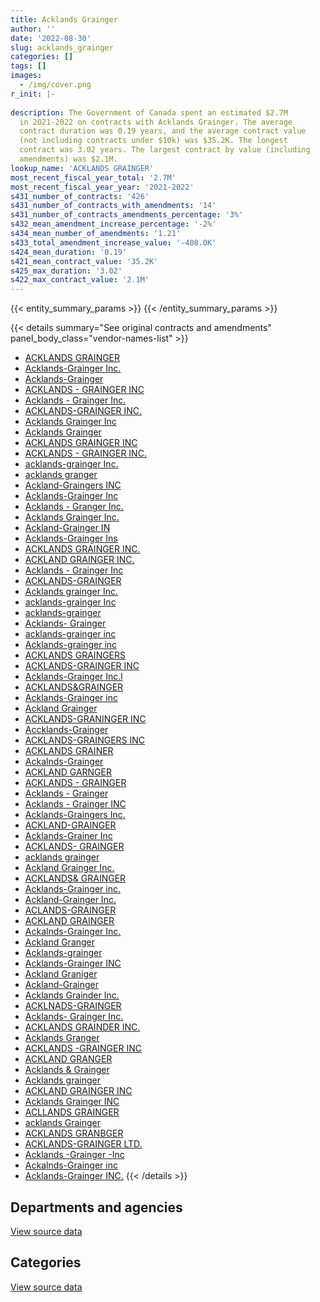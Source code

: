 ```yaml
---
title: Acklands Grainger
author: ''
date: '2022-08-30'
slug: acklands_grainger
categories: []
tags: []
images:
  - /img/cover.png
r_init: |-
  
description: The Government of Canada spent an estimated $2.7M
  in 2021-2022 on contracts with Acklands Grainger. The average
  contract duration was 0.19 years, and the average contract value
  (not including contracts under $10k) was $35.2K. The longest
  contract was 3.02 years. The largest contract by value (including
  amendments) was $2.1M.
lookup_name: 'ACKLANDS GRAINGER'
most_recent_fiscal_year_total: '2.7M'
most_recent_fiscal_year_year: '2021-2022'
s431_number_of_contracts: '426'
s431_number_of_contracts_with_amendments: '14'
s431_number_of_contracts_amendments_percentage: '3%'
s432_mean_amendment_increase_percentage: '-2%'
s434_mean_number_of_amendments: '1.21'
s433_total_amendment_increase_value: '-408.0K'
s424_mean_duration: '0.19'
s421_mean_contract_value: '35.2K'
s425_max_duration: '3.02'
s422_max_contract_value: '2.1M'
---
```


<script src="/rmarkdown-libs/htmlwidgets/htmlwidgets.js"></script>
<link href="/rmarkdown-libs/datatables-css/datatables-crosstalk.css" rel="stylesheet" />
<script src="/rmarkdown-libs/datatables-binding/datatables.js"></script>
<script src="/rmarkdown-libs/jquery/jquery-3.6.0.min.js"></script>
<link href="/rmarkdown-libs/dt-core-bootstrap/css/dataTables.bootstrap.min.css" rel="stylesheet" />
<link href="/rmarkdown-libs/dt-core-bootstrap/css/dataTables.bootstrap.extra.css" rel="stylesheet" />
<script src="/rmarkdown-libs/dt-core-bootstrap/js/jquery.dataTables.min.js"></script>
<script src="/rmarkdown-libs/dt-core-bootstrap/js/dataTables.bootstrap.min.js"></script>
<link href="/rmarkdown-libs/crosstalk/css/crosstalk.min.css" rel="stylesheet" />
<script src="/rmarkdown-libs/crosstalk/js/crosstalk.min.js"></script>
<script src="/rmarkdown-libs/htmlwidgets/htmlwidgets.js"></script>
<link href="/rmarkdown-libs/datatables-css/datatables-crosstalk.css" rel="stylesheet" />
<script src="/rmarkdown-libs/datatables-binding/datatables.js"></script>
<script src="/rmarkdown-libs/jquery/jquery-3.6.0.min.js"></script>
<link href="/rmarkdown-libs/dt-core-bootstrap/css/dataTables.bootstrap.min.css" rel="stylesheet" />
<link href="/rmarkdown-libs/dt-core-bootstrap/css/dataTables.bootstrap.extra.css" rel="stylesheet" />
<script src="/rmarkdown-libs/dt-core-bootstrap/js/jquery.dataTables.min.js"></script>
<script src="/rmarkdown-libs/dt-core-bootstrap/js/dataTables.bootstrap.min.js"></script>
<link href="/rmarkdown-libs/crosstalk/css/crosstalk.min.css" rel="stylesheet" />
<script src="/rmarkdown-libs/crosstalk/js/crosstalk.min.js"></script>

{{< entity_summary_params >}}
{{< /entity_summary_params >}}

{{< details summary="See original contracts and amendments" panel_body_class="vendor-names-list" >}}
- [ACKLANDS GRAINGER](https://search.open.canada.ca/en/ct/?sort=contract_value_f%20desc&page=1&search_text=%22ACKLANDS%20GRAINGER%22)
- [Acklands-Grainger Inc.](https://search.open.canada.ca/en/ct/?sort=contract_value_f%20desc&page=1&search_text=%22Acklands-Grainger%20Inc.%22)
- [Acklands-Grainger](https://search.open.canada.ca/en/ct/?sort=contract_value_f%20desc&page=1&search_text=%22Acklands-Grainger%22)
- [ACKLANDS - GRAINGER INC](https://search.open.canada.ca/en/ct/?sort=contract_value_f%20desc&page=1&search_text=%22ACKLANDS%20-%20GRAINGER%20INC%22)
- [Acklands - Grainger Inc.](https://search.open.canada.ca/en/ct/?sort=contract_value_f%20desc&page=1&search_text=%22Acklands%20-%20Grainger%20Inc.%22)
- [ACKLANDS-GRAINGER INC.](https://search.open.canada.ca/en/ct/?sort=contract_value_f%20desc&page=1&search_text=%22ACKLANDS-GRAINGER%20INC.%22)
- [Acklands Grainger Inc](https://search.open.canada.ca/en/ct/?sort=contract_value_f%20desc&page=1&search_text=%22Acklands%20Grainger%20Inc%22)
- [Acklands Grainger](https://search.open.canada.ca/en/ct/?sort=contract_value_f%20desc&page=1&search_text=%22Acklands%20Grainger%22)
- [ACKLANDS GRAINGER INC](https://search.open.canada.ca/en/ct/?sort=contract_value_f%20desc&page=1&search_text=%22ACKLANDS%20GRAINGER%20INC%22)
- [ACKLANDS - GRAINGER INC.](https://search.open.canada.ca/en/ct/?sort=contract_value_f%20desc&page=1&search_text=%22ACKLANDS%20-%20GRAINGER%20INC.%22)
- [acklands-grainger Inc.](https://search.open.canada.ca/en/ct/?sort=contract_value_f%20desc&page=1&search_text=%22acklands-grainger%20Inc.%22)
- [acklands granger](https://search.open.canada.ca/en/ct/?sort=contract_value_f%20desc&page=1&search_text=%22acklands%20granger%22)
- [Ackland-Graingers INC](https://search.open.canada.ca/en/ct/?sort=contract_value_f%20desc&page=1&search_text=%22Ackland-Graingers%20INC%22)
- [Acklands-Grainger Inc](https://search.open.canada.ca/en/ct/?sort=contract_value_f%20desc&page=1&search_text=%22Acklands-Grainger%20Inc%22)
- [Acklands - Granger Inc.](https://search.open.canada.ca/en/ct/?sort=contract_value_f%20desc&page=1&search_text=%22Acklands%20-%20Granger%20Inc.%22)
- [Acklands Grainger Inc.](https://search.open.canada.ca/en/ct/?sort=contract_value_f%20desc&page=1&search_text=%22Acklands%20Grainger%20Inc.%22)
- [Ackland-Grainger IN](https://search.open.canada.ca/en/ct/?sort=contract_value_f%20desc&page=1&search_text=%22Ackland-Grainger%20IN%22)
- [Acklands-Grainger Ins](https://search.open.canada.ca/en/ct/?sort=contract_value_f%20desc&page=1&search_text=%22Acklands-Grainger%20Ins%22)
- [ACKLANDS GRAINGER INC.](https://search.open.canada.ca/en/ct/?sort=contract_value_f%20desc&page=1&search_text=%22ACKLANDS%20GRAINGER%20INC.%22)
- [ACKLAND GRAINGER INC.](https://search.open.canada.ca/en/ct/?sort=contract_value_f%20desc&page=1&search_text=%22ACKLAND%20GRAINGER%20INC.%22)
- [Acklands - Grainger Inc](https://search.open.canada.ca/en/ct/?sort=contract_value_f%20desc&page=1&search_text=%22Acklands%20-%20Grainger%20Inc%22)
- [ACKLANDS-GRAINGER](https://search.open.canada.ca/en/ct/?sort=contract_value_f%20desc&page=1&search_text=%22ACKLANDS-GRAINGER%22)
- [Acklands grainger Inc.](https://search.open.canada.ca/en/ct/?sort=contract_value_f%20desc&page=1&search_text=%22Acklands%20grainger%20Inc.%22)
- [acklands-grainger Inc](https://search.open.canada.ca/en/ct/?sort=contract_value_f%20desc&page=1&search_text=%22acklands-grainger%20Inc%22)
- [acklands-grainger](https://search.open.canada.ca/en/ct/?sort=contract_value_f%20desc&page=1&search_text=%22acklands-grainger%22)
- [Acklands- Grainger](https://search.open.canada.ca/en/ct/?sort=contract_value_f%20desc&page=1&search_text=%22Acklands-%20Grainger%22)
- [acklands-grainger inc](https://search.open.canada.ca/en/ct/?sort=contract_value_f%20desc&page=1&search_text=%22acklands-grainger%20inc%22)
- [Acklands-grainger inc](https://search.open.canada.ca/en/ct/?sort=contract_value_f%20desc&page=1&search_text=%22Acklands-grainger%20inc%22)
- [ACKLANDS GRAINGERS](https://search.open.canada.ca/en/ct/?sort=contract_value_f%20desc&page=1&search_text=%22ACKLANDS%20GRAINGERS%22)
- [ACKLANDS-GRAINGER INC](https://search.open.canada.ca/en/ct/?sort=contract_value_f%20desc&page=1&search_text=%22ACKLANDS-GRAINGER%20INC%22)
- [Acklands-Grainger Inc.l](https://search.open.canada.ca/en/ct/?sort=contract_value_f%20desc&page=1&search_text=%22Acklands-Grainger%20Inc.l%22)
- [ACKLANDS&GRAINGER](https://search.open.canada.ca/en/ct/?sort=contract_value_f%20desc&page=1&search_text=%22ACKLANDS%26GRAINGER%22)
- [Acklands-Grainger inc](https://search.open.canada.ca/en/ct/?sort=contract_value_f%20desc&page=1&search_text=%22Acklands-Grainger%20inc%22)
- [Ackland Grainger](https://search.open.canada.ca/en/ct/?sort=contract_value_f%20desc&page=1&search_text=%22Ackland%20Grainger%22)
- [ACKLANDS-GRANINGER INC](https://search.open.canada.ca/en/ct/?sort=contract_value_f%20desc&page=1&search_text=%22ACKLANDS-GRANINGER%20INC%22)
- [Accklands-Grainger](https://search.open.canada.ca/en/ct/?sort=contract_value_f%20desc&page=1&search_text=%22Accklands-Grainger%22)
- [ACKLANDS-GRAINGERS INC](https://search.open.canada.ca/en/ct/?sort=contract_value_f%20desc&page=1&search_text=%22ACKLANDS-GRAINGERS%20INC%22)
- [ACKLANDS GRAINER](https://search.open.canada.ca/en/ct/?sort=contract_value_f%20desc&page=1&search_text=%22ACKLANDS%20GRAINER%22)
- [Ackalnds-Grainger](https://search.open.canada.ca/en/ct/?sort=contract_value_f%20desc&page=1&search_text=%22Ackalnds-Grainger%22)
- [ACKLAND GARNGER](https://search.open.canada.ca/en/ct/?sort=contract_value_f%20desc&page=1&search_text=%22ACKLAND%20GARNGER%22)
- [ACKLANDS - GRAINGER](https://search.open.canada.ca/en/ct/?sort=contract_value_f%20desc&page=1&search_text=%22ACKLANDS%20-%20GRAINGER%22)
- [Acklands - Grainger](https://search.open.canada.ca/en/ct/?sort=contract_value_f%20desc&page=1&search_text=%22Acklands%20-%20Grainger%22)
- [Acklands - Grainger INC](https://search.open.canada.ca/en/ct/?sort=contract_value_f%20desc&page=1&search_text=%22Acklands%20-%20Grainger%20INC%22)
- [Acklands-Graingers Inc.](https://search.open.canada.ca/en/ct/?sort=contract_value_f%20desc&page=1&search_text=%22Acklands-Graingers%20Inc.%22)
- [ACKLAND-GRAINGER](https://search.open.canada.ca/en/ct/?sort=contract_value_f%20desc&page=1&search_text=%22ACKLAND-GRAINGER%22)
- [Acklands-Grainer Inc](https://search.open.canada.ca/en/ct/?sort=contract_value_f%20desc&page=1&search_text=%22Acklands-Grainer%20Inc%22)
- [ACKLANDS- GRAINGER](https://search.open.canada.ca/en/ct/?sort=contract_value_f%20desc&page=1&search_text=%22ACKLANDS-%20GRAINGER%22)
- [acklands grainger](https://search.open.canada.ca/en/ct/?sort=contract_value_f%20desc&page=1&search_text=%22acklands%20grainger%22)
- [Ackland Grainger Inc.](https://search.open.canada.ca/en/ct/?sort=contract_value_f%20desc&page=1&search_text=%22Ackland%20Grainger%20Inc.%22)
- [ACKLANDS& GRAINGER](https://search.open.canada.ca/en/ct/?sort=contract_value_f%20desc&page=1&search_text=%22ACKLANDS%26%20GRAINGER%22)
- [Acklands-Grainger inc.](https://search.open.canada.ca/en/ct/?sort=contract_value_f%20desc&page=1&search_text=%22Acklands-Grainger%20inc.%22)
- [Ackland-Grainger Inc.](https://search.open.canada.ca/en/ct/?sort=contract_value_f%20desc&page=1&search_text=%22Ackland-Grainger%20Inc.%22)
- [ACLANDS-GRAINGER](https://search.open.canada.ca/en/ct/?sort=contract_value_f%20desc&page=1&search_text=%22ACLANDS-GRAINGER%22)
- [ACKLAND GRAINGER](https://search.open.canada.ca/en/ct/?sort=contract_value_f%20desc&page=1&search_text=%22ACKLAND%20GRAINGER%22)
- [Ackalnds-Grainger Inc.](https://search.open.canada.ca/en/ct/?sort=contract_value_f%20desc&page=1&search_text=%22Ackalnds-Grainger%20Inc.%22)
- [Ackland Granger](https://search.open.canada.ca/en/ct/?sort=contract_value_f%20desc&page=1&search_text=%22Ackland%20Granger%22)
- [Acklands-grainger](https://search.open.canada.ca/en/ct/?sort=contract_value_f%20desc&page=1&search_text=%22Acklands-grainger%22)
- [Acklands-Grainger INC](https://search.open.canada.ca/en/ct/?sort=contract_value_f%20desc&page=1&search_text=%22Acklands-Grainger%20INC%22)
- [Ackland Graniger](https://search.open.canada.ca/en/ct/?sort=contract_value_f%20desc&page=1&search_text=%22Ackland%20Graniger%22)
- [Ackland-Grainger](https://search.open.canada.ca/en/ct/?sort=contract_value_f%20desc&page=1&search_text=%22Ackland-Grainger%22)
- [Acklands Grainder Inc.](https://search.open.canada.ca/en/ct/?sort=contract_value_f%20desc&page=1&search_text=%22Acklands%20Grainder%20Inc.%22)
- [ACKLNADS-GRAINGER](https://search.open.canada.ca/en/ct/?sort=contract_value_f%20desc&page=1&search_text=%22ACKLNADS-GRAINGER%22)
- [Acklands- Grainger Inc.](https://search.open.canada.ca/en/ct/?sort=contract_value_f%20desc&page=1&search_text=%22Acklands-%20Grainger%20Inc.%22)
- [ACKLANDS GRAINDER INC.](https://search.open.canada.ca/en/ct/?sort=contract_value_f%20desc&page=1&search_text=%22ACKLANDS%20GRAINDER%20INC.%22)
- [Acklands Granger](https://search.open.canada.ca/en/ct/?sort=contract_value_f%20desc&page=1&search_text=%22Acklands%20Granger%22)
- [ACKLANDS -GRAINGER INC](https://search.open.canada.ca/en/ct/?sort=contract_value_f%20desc&page=1&search_text=%22ACKLANDS%20-GRAINGER%20INC%22)
- [ACKLAND GRANGER](https://search.open.canada.ca/en/ct/?sort=contract_value_f%20desc&page=1&search_text=%22ACKLAND%20GRANGER%22)
- [Acklands & Grainger](https://search.open.canada.ca/en/ct/?sort=contract_value_f%20desc&page=1&search_text=%22Acklands%20%26%20Grainger%22)
- [Acklands grainger](https://search.open.canada.ca/en/ct/?sort=contract_value_f%20desc&page=1&search_text=%22Acklands%20grainger%22)
- [ACKLAND GRAINGER INC](https://search.open.canada.ca/en/ct/?sort=contract_value_f%20desc&page=1&search_text=%22ACKLAND%20GRAINGER%20INC%22)
- [Acklands Grainger INC](https://search.open.canada.ca/en/ct/?sort=contract_value_f%20desc&page=1&search_text=%22Acklands%20Grainger%20INC%22)
- [ACLLANDS GRAINGER](https://search.open.canada.ca/en/ct/?sort=contract_value_f%20desc&page=1&search_text=%22ACLLANDS%20GRAINGER%22)
- [acklands Grainger](https://search.open.canada.ca/en/ct/?sort=contract_value_f%20desc&page=1&search_text=%22acklands%20Grainger%22)
- [ACKLANDS GRANBGER](https://search.open.canada.ca/en/ct/?sort=contract_value_f%20desc&page=1&search_text=%22ACKLANDS%20GRANBGER%22)
- [ACKLANDS-GRAINGER LTD.](https://search.open.canada.ca/en/ct/?sort=contract_value_f%20desc&page=1&search_text=%22ACKLANDS-GRAINGER%20LTD.%22)
- [Acklands -Grainger -Inc](https://search.open.canada.ca/en/ct/?sort=contract_value_f%20desc&page=1&search_text=%22Acklands%20-Grainger%20-Inc%22)
- [Ackalnds-Grainger inc](https://search.open.canada.ca/en/ct/?sort=contract_value_f%20desc&page=1&search_text=%22Ackalnds-Grainger%20inc%22)
- [Acklands-Grainger INC.](https://search.open.canada.ca/en/ct/?sort=contract_value_f%20desc&page=1&search_text=%22Acklands-Grainger%20INC.%22)
{{< /details >}}

## Departments and agencies

<div id="htmlwidget-1" style="width:100%;height:auto;" class="datatables html-widget"></div>
<script type="application/json" data-for="htmlwidget-1">{"x":{"style":"bootstrap","filter":"none","vertical":false,"data":[["<a href=\"/departments/cbsa-asfc/\">Canada Border Services Agency<\/a>","<a href=\"/departments/cfia-acia/\">Canadian Food Inspection Agency<\/a>","<a href=\"/departments/csc-scc/\">Correctional Service of Canada<\/a>","<a href=\"/departments/dfatd-maecd/\">Global Affairs Canada<\/a>","<a href=\"/departments/dfo-mpo/\">Fisheries and Oceans Canada<\/a>","<a href=\"/departments/dnd-mdn/\">National Defence<\/a>","<a href=\"/departments/ec/\">Environment and Climate Change Canada<\/a>","<a href=\"/departments/isc-sac/\">Indigenous Services Canada<\/a>","<a href=\"/departments/nrc-cnrc/\">National Research Council Canada<\/a>","<a href=\"/departments/pc/\">Parks Canada<\/a>","<a href=\"/departments/phac-aspc/\">Public Health Agency of Canada<\/a>","<a href=\"/departments/pwgsc-tpsgc/\">Public Services and Procurement Canada<\/a>","<a href=\"/departments/rcmp-grc/\">Royal Canadian Mounted Police<\/a>","<a href=\"/departments/tc/\">Transport Canada<\/a>"],[24862.62,null,10393.79,null,399195.18,1580891.49,36046.88,12070.02,null,22253.48,96869.82,null,119796.66,null],[120849.94,null,65744,183427.96,85029.09,816448.82,23401.95,null,45896.39,null,683413.17,12812.27,127684.81,null],[112687.96,null,148443.45,null,213678.99,1282247.83,null,null,null,null,2481786.47,null,272198.59,20907.6],[45373.37,12924.38,237953.16,25655.04,362082.02,979231.48,null,null,null,6471.66,355417.31,12011.44,665185.76,null]],"container":"<table class=\"table table-striped table-hover row-border order-column display\">\n  <thead>\n    <tr>\n      <th>Department<\/th>\n      <th>2018-2019<\/th>\n      <th>2019-2020<\/th>\n      <th>2020-2021<\/th>\n      <th>2021-2022<\/th>\n    <\/tr>\n  <\/thead>\n<\/table>","options":{"order":[[4,"desc"]],"pageLength":10,"autoWidth":true,"columnDefs":[{"targets":1,"render":"function(data, type, row, meta) {\n    return type !== 'display' ? data : DTWidget.formatCurrency(data, \"$\", 2, 3, \",\", \".\", true, null);\n  }"},{"targets":2,"render":"function(data, type, row, meta) {\n    return type !== 'display' ? data : DTWidget.formatCurrency(data, \"$\", 2, 3, \",\", \".\", true, null);\n  }"},{"targets":3,"render":"function(data, type, row, meta) {\n    return type !== 'display' ? data : DTWidget.formatCurrency(data, \"$\", 2, 3, \",\", \".\", true, null);\n  }"},{"targets":4,"render":"function(data, type, row, meta) {\n    return type !== 'display' ? data : DTWidget.formatCurrency(data, \"$\", 2, 3, \",\", \".\", true, null);\n  }"},{"width":"16%","targets":[1,2,3,4]},{"className":"dt-right","targets":[1,2,3,4]}],"orderClasses":false}},"evals":["options.columnDefs.0.render","options.columnDefs.1.render","options.columnDefs.2.render","options.columnDefs.3.render"],"jsHooks":[]}</script>
<p class="text-right">
<a href="https://github.com/GoC-Spending/contracts-data/tree/main/data/out/vendors/acklands_grainger/summary_by_fiscal_year_by_department.csv" class="source-data-link btn btn-link">View source data</a>
</p>

## Categories

<div id="htmlwidget-2" style="width:100%;height:auto;" class="datatables html-widget"></div>
<script type="application/json" data-for="htmlwidget-2">{"x":{"style":"bootstrap","filter":"none","vertical":false,"data":[["<a href=\"/categories/facilities_and_construction/\">Facilities and construction<\/a>","<a href=\"/categories/office_management/\">Office management<\/a>","<a href=\"/categories/defence/\">Defence<\/a>","<a href=\"/categories/professional_services/\">Professional services<\/a>","<a href=\"/categories/medical/\">Medical<\/a>","<a href=\"/categories/transportation_and_logistics/\">Transportation and logistics<\/a>","<a href=\"/categories/industrial_products_and_services/\">Industrial products and services<\/a>"],[151210.43,125378.33,376139.25,null,144787.78,null,1504864.15],[null,193424.77,290809.74,null,690702.59,null,989771.29],[22748.15,26840.64,98194.23,null,2501820.9,90813.14,1791533.84],[37185.79,437949.69,288992.59,13042.51,531409.59,58079.18,1335646.27]],"container":"<table class=\"table table-striped table-hover row-border order-column display\">\n  <thead>\n    <tr>\n      <th>Category<\/th>\n      <th>2018-2019<\/th>\n      <th>2019-2020<\/th>\n      <th>2020-2021<\/th>\n      <th>2021-2022<\/th>\n    <\/tr>\n  <\/thead>\n<\/table>","options":{"order":[[4,"desc"]],"dom":"t","pageLength":30,"autoWidth":true,"columnDefs":[{"targets":1,"render":"function(data, type, row, meta) {\n    return type !== 'display' ? data : DTWidget.formatCurrency(data, \"$\", 2, 3, \",\", \".\", true, null);\n  }"},{"targets":2,"render":"function(data, type, row, meta) {\n    return type !== 'display' ? data : DTWidget.formatCurrency(data, \"$\", 2, 3, \",\", \".\", true, null);\n  }"},{"targets":3,"render":"function(data, type, row, meta) {\n    return type !== 'display' ? data : DTWidget.formatCurrency(data, \"$\", 2, 3, \",\", \".\", true, null);\n  }"},{"targets":4,"render":"function(data, type, row, meta) {\n    return type !== 'display' ? data : DTWidget.formatCurrency(data, \"$\", 2, 3, \",\", \".\", true, null);\n  }"},{"width":"16%","targets":[1,2,3,4]},{"className":"dt-right","targets":[1,2,3,4]}],"orderClasses":false,"lengthMenu":[10,25,30,50,100]}},"evals":["options.columnDefs.0.render","options.columnDefs.1.render","options.columnDefs.2.render","options.columnDefs.3.render"],"jsHooks":[]}</script>
<p class="text-right">
<a href="https://github.com/GoC-Spending/contracts-data/tree/main/data/out/vendors/acklands_grainger/summary_by_fiscal_year_by_category.csv" class="source-data-link btn btn-link">View source data</a>
</p>
